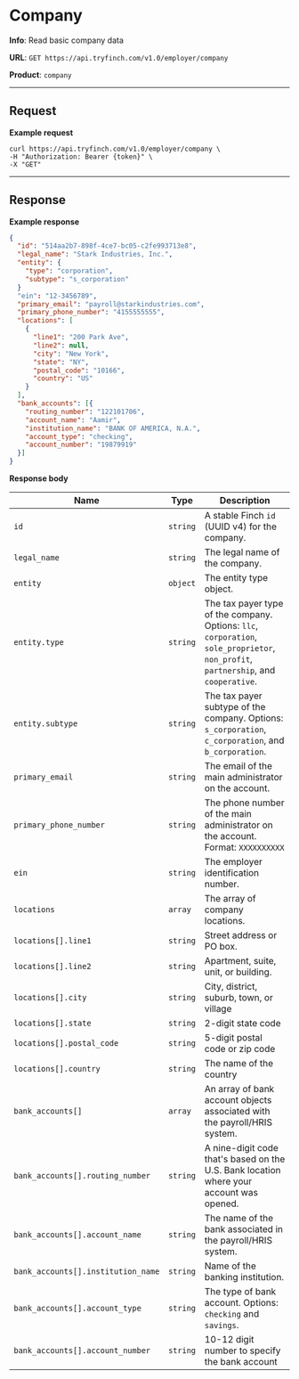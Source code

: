 # Company

**Info**: Read basic company data

**URL**: `GET https://api.tryfinch.com/v1.0/employer/company`

**Product**: `company`

***

## Request

**Example request**

```shell
curl https://api.tryfinch.com/v1.0/employer/company \
-H "Authorization: Bearer {token}" \
-X "GET"
```

***

## Response

**Example response**

```json
{
  "id": "514aa2b7-898f-4ce7-bc05-c2fe993713e8",
  "legal_name": "Stark Industries, Inc.",
  "entity": {
    "type": "corporation",
    "subtype": "s_corporation"
  }
  "ein": "12-3456789",
  "primary_email": "payroll@starkindustries.com",
  "primary_phone_number": "4155555555",
  "locations": [
    {
      "line1": "200 Park Ave",
      "line2": null,
      "city": "New York",
      "state": "NY",
      "postal_code": "10166",
      "country": "US"
    }
  ],
  "bank_accounts": [{
    "routing_number": "122101706",
    "account_name": "Aamir",
    "institution_name": "BANK OF AMERICA, N.A.",
    "account_type": "checking",
    "account_number": "19879919"
  }]
}
```

**Response body**

Name | Type | Description
-----|------|-------------
`id` | `string` | A stable Finch `id` (UUID v4) for the company.
`legal_name` | `string` | The legal name of the company.
`entity` | `object` | The entity type object.
`entity.type` | `string` | The tax payer type of the company. Options: `llc`, `corporation`, `sole_proprietor`, `non_profit`, `partnership`, and `cooperative`.
`entity.subtype` | `string` | The tax payer subtype of the company. Options: `s_corporation`, `c_corporation`, and `b_corporation`.
`primary_email` | `string` | The email of the main administrator on the account.
`primary_phone_number` | `string` | The phone number of the main administrator on the account. Format: `XXXXXXXXXX`
`ein` | `string` | The employer identification number.
`locations` | `array` | The array of company locations.
`locations[].line1` | `string` | Street address or PO box.
`locations[].line2` | `string` | Apartment, suite, unit, or building.
`locations[].city` | `string` | City, district, suburb, town, or village
`locations[].state` | `string` | 2-digit state code
`locations[].postal_code` | `string` | 5-digit postal code or zip code
`locations[].country` | `string` | The name of the country
`bank_accounts[]` | `array` | An array of bank account objects associated with the payroll/HRIS system.
`bank_accounts[].routing_number` | `string` | A nine-digit code that's based on the U.S. Bank location where your account was opened.
`bank_accounts[].account_name` | `string` | The name of the bank associated in the payroll/HRIS system.
`bank_accounts[].institution_name` | `string` | Name of the banking institution.
`bank_accounts[].account_type` | `string` | The type of bank account. Options: `checking` and `savings`.
`bank_accounts[].account_number` | `string` | 10-12 digit number to specify the bank account